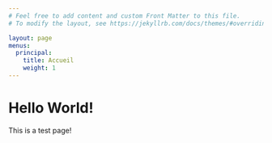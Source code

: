 ```yaml
---
# Feel free to add content and custom Front Matter to this file.
# To modify the layout, see https://jekyllrb.com/docs/themes/#overriding-theme-defaults

layout: page
menus: 
  principal:
    title: Accueil
    weight: 1
---
```


# Hello World!

This is a test page!